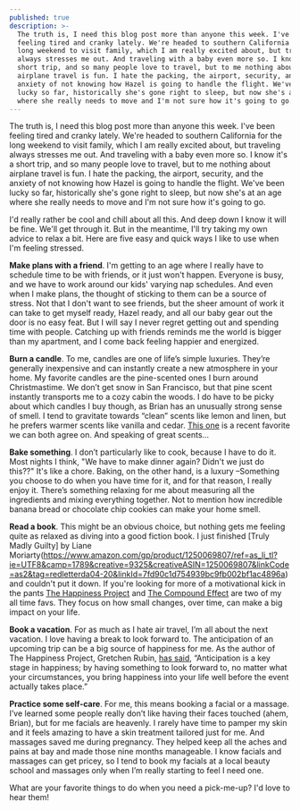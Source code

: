 ```yaml
---
published: true
description: >-
  The truth is, I need this blog post more than anyone this week. I've been
  feeling tired and cranky lately. We're headed to southern California for the
  long weekend to visit family, which I am really excited about, but traveling
  always stresses me out. And traveling with a baby even more so. I know it's a
  short trip, and so many people love to travel, but to me nothing about
  airplane travel is fun. I hate the packing, the airport, security, and the
  anxiety of not knowing how Hazel is going to handle the flight. We've been
  lucky so far, historically she's gone right to sleep, but now she's at an age
  where she really needs to move and I'm not sure how it's going to go.
---
```

The truth is, I need this blog post more than anyone this week. I've been feeling tired and cranky lately. We're headed to southern California for the long weekend to visit family, which I am really excited about, but traveling always stresses me out. And traveling with a baby even more so. I know it's a short trip, and so many people love to travel, but to me nothing about airplane travel is fun. I hate the packing, the airport, security, and the anxiety of not knowing how Hazel is going to handle the flight. We've been lucky so far, historically she's gone right to sleep, but now she's at an age where she really needs to move and I'm not sure how it's going to go. 

I'd really rather be cool and chill about all this. And deep down I know it will be fine. We'll get through it. But in the meantime, I'll try taking my own advice to relax a bit. Here are five easy and quick ways I like to use when I'm feeling stressed.  

**Make plans with a friend**. I'm getting to an age where I really have to schedule time to be with friends, or it just won't happen. Everyone is busy, and we have to work around our kids' varying nap schedules. And even when I make plans, the thought of sticking to them can be a source of stress. Not that I don't want to see friends, but the sheer amount of work it can take to get myself ready, Hazel ready, and all our baby gear out the door is no easy feat. But I will say I never regret getting out and spending time with people. Catching up with friends reminds me the world is bigger than my apartment, and I come back feeling happier and energized. 

**Burn a candle**. To me, candles are one of life’s simple luxuries. They’re generally inexpensive and can instantly create a new atmosphere in your home. My favorite candles are the pine-scented ones I burn around Christmastime. We don’t get snow in San Francisco, but that pine scent instantly transports me to a cozy cabin the woods. I do have to be picky about which candles I buy though, as Brian has an unusually strong sense of smell. I tend to gravitate towards “clean” scents like lemon and linen, but he prefers warmer scents like vanilla and cedar. [This one](https://www.target.com/p/lidded-jar-container-candle-8oz-cedar-magnolia-hearth-hand-153-with-magnolia/-/A-52581015) is a recent favorite we can both agree on. And speaking of great scents...

**Bake something**. I don’t particularly like to cook, because I have to do it. Most nights I think, "We have to make dinner again? Didn't we just do this??" It's like a chore. Baking, on the other hand, is a luxury –Something you choose to do when you have time for it, and for that reason, I really enjoy it. There’s something relaxing for me about measuring all the ingredients and mixing everything together. Not to mention how incredible banana bread or chocolate chip cookies can make your home smell. 

**Read a book**. This might be an obvious choice, but nothing gets me feeling quite as relaxed as diving into a good fiction book. I just finished [Truly Madly Guilty] by Liane Moriarty(https://www.amazon.com/gp/product/1250069807/ref=as_li_tl?ie=UTF8&camp=1789&creative=9325&creativeASIN=1250069807&linkCode=as2&tag=redletterda04-20&linkId=7fd90c1d754939bc9fb002bf1ac4896a) and couldn't put it down. If you're looking for more of a motivational kick in the pants [The Happiness Project](https://www.amazon.com/gp/product/0062414852/ref=as_li_tl?ie=UTF8&camp=1789&creative=9325&creativeASIN=0062414852&linkCode=as2&tag=redletterda04-20&linkId=7124b1cda11f42e3004d5f077734401f) and [The Compound Effect](https://www.amazon.com/gp/product/159315724X/ref=as_li_tl?ie=UTF8&camp=1789&creative=9325&creativeASIN=159315724X&linkCode=as2&tag=redletterda04-20&linkId=cd3f78427167b38d72d91cb7cf7357cb) are two of my all time favs. They focus on how small changes, over time, can make a big impact on your life.

**Book a vacation**. For as much as I hate air travel, I’m all about the next vacation. I love having a break to look forward to. The anticipation of an upcoming trip can be a big source of happiness for me. As the author of The Happiness Project, Gretchen Rubin, [has said](https://gretchenrubin.com/2011/02/my-first-splendid-truth-is-to-tackle-happiness-you-must-think-about-feeling-good-feeling-bad-and-feeling-right-in-an-atm/), “Anticipation is a key stage in happiness; by having something to look forward to, no matter what your circumstances, you bring happiness into your life well before the event actually takes place.”

**Practice some self-care**. For me, this means booking a facial or a massage. I’ve learned some people really don’t like having their faces touched (ahem, Brian), but for me facials are heavenly. I rarely have time to pamper my skin and it feels amazing to have a skin treatment tailored just for me. And massages saved me during pregnancy. They helped keep all the aches and pains at bay and made those nine months manageable. I know facials and massages can get pricey, so I tend to book my facials at a local beauty school and massages only when I’m really starting to feel I need one. 

What are your favorite things to do when you need a pick-me-up? I'd love to hear them!
